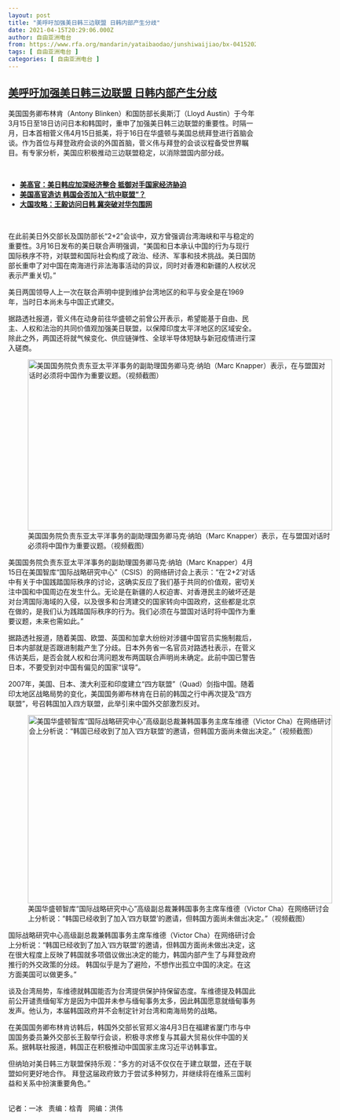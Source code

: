 ```yaml
---
layout: post
title: "美呼吁加强美日韩三边联盟 日韩内部产生分歧"
date: 2021-04-15T20:29:06.000Z
author: 自由亚洲电台
from: https://www.rfa.org/mandarin/yataibaodao/junshiwaijiao/bx-04152021111222.html
tags: [ 自由亚洲电台 ]
categories: [ 自由亚洲电台 ]
---
```

<!--1618518546000-->
[美呼吁加强美日韩三边联盟 日韩内部产生分歧](https://www.rfa.org/mandarin/yataibaodao/junshiwaijiao/bx-04152021111222.html)
------

<div>
<p></p><p>美国国务卿布林肯（Antony Blinken）和国防部长奥斯汀（Lloyd Austin）于今年3月15日至18日访问日本和韩国时，重申了加强美日韩三边联盟的重要性。时隔一月，日本首相菅义伟4月15日抵美，将于16日在华盛顿与美国总统拜登进行首脑会谈。作为首位与拜登政府会谈的外国首脑，菅义伟与拜登的会谈议程备受世界瞩目。有专家分析，美国应积极推动三边联盟稳定，以消除盟国内部分歧。</p><p><br/></p><ul><li><a href="https://www.rfa.org/mandarin/yataibaodao/junshiwaijiao/bx-04152021111222.html/美高官：美日韩应加深经济整合 抵御对手国家经济胁迫"><strong>美高官：美日韩应加深经济整合 抵御对手国家经济胁迫</strong></a></li><li><strong><a href="https://www.rfa.org/mandarin/yataibaodao/junshiwaijiao/jt-03172021110913.html">美国高官造访 韩国会否加入“抗中联盟”？</a></strong></li><li><strong><a href="https://www.rfa.org/mandarin/zhuanlan/daguogonglue/dip-11272020070641.html">大国攻略：王毅访问日韩 冀突破对华包围网</a></strong></li></ul><p><br/></p><p><span>在此前美日<span>外交部长及国防部长</span>“2+2”会谈中，双方曾强调台湾海峡和平与稳定的重要性。3月16日发布的美日联合声明强调，“美国和日本承认中国的行为与现行国际秩序不符，对联盟和国际社会构成了政治、经济、军事和技术挑战。美日国防部长重申了对中国在南海进行非法海事活动的异议，同时对香港和新疆的人权状况表示严重关切。”</span></p><p><span><span>美日两国领导人上一次在联合声明中提到维护台湾地区的和平与安全是在</span>1969年，当时日本尚未与中国正式建交。</span></p><p><span><span>据路透社报道，菅义伟在动身前往华盛顿之前曾公开表示，希望能基于自由、民主、人权和法治的共同价值观加强美日联盟，以保障印度太平洋地区的区域安全。除此之外，两国还将就气候变化、供应链弹性、全球半导体短缺与新冠疫情进行深入磋商。</span></span></p><p><span><span><figure class="image-richtext image-inline captioned" style="width:620px;"><img alt="美国国务院负责东亚太平洋事务的副助理国务卿马克·纳珀（Marc Knapper）表示，在与盟国对话时必须将中国作为重要议题。（视频截图）" height="349" src="https://www.rfa.org/mandarin/yataibaodao/junshiwaijiao/bx-04152021111222.html/bx0415a.jpg/@@images/c1531e75-53ef-495f-896f-7b74295ed521.png" title="bx0415a.jpg" width="620"/><figcaption class="image-caption">美国国务院负责东亚太平洋事务的副助理国务卿马克·纳珀（Marc Knapper）表示，在与盟国对话时必须将中国作为重要议题。（视频截图）</figcaption><small></small></figure></span></span></p><p><span><span>美国国务院负责东亚太平洋事务的副助理国务卿马克·纳珀（</span>Marc Knapper）4月15日在美国智库“国际战略研究中心”（CSIS）的网络研讨会上表示：“在‘2+2’对话中有关于中国践踏国际秩序的讨论，这确实反应了我们基于共同的价值观，密切关注中国和中国周边在发生什么。无论是在新疆的人权迫害、对香港民主的破坏还是对台湾国际海域的入侵，<span>以及</span>很多和台湾建交的国家转向中国政府，这些都是北京在做的，是我们认为践踏国际秩序的行为。我们必须在与盟国对话时将中国作为重要议题，未来也需如此。”</span></p><p><span><span>据路透社报道，随着美国、欧盟、英国和加拿大纷纷对涉疆中国官员实施制裁后，日本内部就是否跟进制裁产生了分歧。日本外务省一名官员对路透社表示，在菅义伟访美后，是否会就人权和台湾问题发布两国联合声明尚未确定。此前中国已警告日本，不要受到对中国有偏见的国家“误导”。</span></span></p><p><span>2007年，美国、日本、澳大利亚和印度建立“四方联盟”（Quad）剑指中国。随着印太地区战略局势的变化，美国国务卿布林肯在日前的韩国之行中再次提及“四方联盟”，号召韩国加入四方联盟，此举引来中国外交部激烈反对。</span></p><p><span><figure class="image-richtext image-inline captioned" style="width:620px;"><img alt="美国华盛顿智库“国际战略研究中心”高级副总裁兼韩国事务主席车维德（Victor Cha）在网络研讨会上分析说：“韩国已经收到了加入‘四方联盟’的邀请，但韩国方面尚未做出决定。”（视频截图）" height="384" src="https://www.rfa.org/mandarin/yataibaodao/junshiwaijiao/bx-04152021111222.html/bx0415b.jpg/@@images/d7ca6deb-20e6-495c-bfcb-6398559f7afb.png" title="bx0415b.jpg" width="620"/><figcaption class="image-caption">美国华盛顿智库“国际战略研究中心”高级副总裁兼韩国事务主席车维德（Victor Cha）在网络研讨会上分析说：“韩国已经收到了加入‘四方联盟’的邀请，但韩国方面尚未做出决定。”（视频截图）</figcaption><small></small></figure></span></p><p><span><span>国际战略研究中心高级副总裁兼韩国事务主席车维德（</span>Victor Cha）在网络研讨会上分析说：“韩国已经收到了加入‘四方联盟’的邀请，但韩国方面尚未做出决定，这在很大程度上反映了韩国就多项倡议做出决定的能力，韩国内部产生了与拜登政府推行的外交政策的分歧。 韩国似乎是为了避险，不想作出孤立中国的决定。在这方面美国可以做更多。”</span></p><p><span><span>谈及台湾局势，车维德就韩国能否为台湾提供保护持保留态度。车维德提及韩国此前公开谴责缅甸军方是因为中国并未参与缅甸事务太多，因此韩国愿意就缅甸事务发声。他认为，本届韩国政府并不会制定针对台湾和南海局势的战略。</span></span></p><p><span><span>在<span>美国</span>国务卿布林肯访韩后，韩国外交部长官郑义溶</span>4月3日在福建省厦门市与中国国务委员兼外交部长王毅举行会谈，积极寻求修复与其最大贸易伙伴中国的关系。据韩联社报道，韩国正在积极推动中国国家主席习近平访韩事宜。</span></p><p><span><span>但纳珀对美日韩三方联盟保持乐观：“多方的对话不仅仅在于建立联盟，还在于联盟如何更好地合作。</span> 拜登这届政府致力于尝试多种努力，并继续将在维系三国利益和关系中扮演重要角色。”</span></p><p><br/>记者：一冰   责编：梒青   网编：洪伟</p>
</div>
